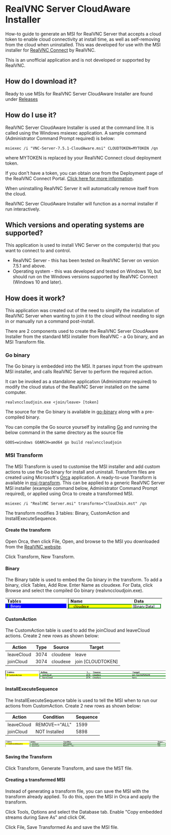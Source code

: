 # RealVNC Server CloudAware Installer
How-to guide to generate an MSI for RealVNC Server that accepts a cloud token to enable cloud connectivity at install time, as well as self-removing from the cloud when uninstalled. This was developed for use with the MSI installer for [RealVNC Connect](https://www.realvnc.com/en/connect/) by RealVNC.

This is an unofficial application and is not developed or supported by RealVNC.

## How do I download it?
Ready to use MSIs for RealVNC Server CloudAware Installer are found under [Releases](https://github.com/jackyaz/RealVNC-Server-CloudAware-Installer/releases)

## How do I use it?
RealVNC Server CloudAware Installer is used at the command line. It is called using the Windows msiexec application. A sample command (Administrator Command Prompt required) is below:
```
msiexec /i "VNC-Server-7.5.1-CloudAware.msi" CLOUDTOKEN=MYTOKEN /qn
```
where MYTOKEN is replaced by your RealVNC Connect cloud deployment token.

If you don't have a token, you can obtain one from the Deployment page of the RealVNC Connect Portal. [Click here for more information](https://help.realvnc.com/hc/en-us/articles/360005474138#generating-a-cloud-connectivity-token-0-0).

When uninstalling RealVNC Server it will automatically remove itself from the cloud.

RealVNC Server CloudAware Installer will function as a normal installer if run interactively.

## Which versions and operating systems are supported?
This application is used to install VNC Server on the computer(s) that you want to connect to and control.
*   RealVNC Server - this has been tested on RealVNC Server on version 7.5.1 and above.
*   Operating system - this was developed and tested on Windows 10, but should run on the Windows versions supported by RealVNC Connect (Windows 10 and later).

## How does it work?
This application was created out of the need to simplify the installation of RealVNC Server when wanting to join it to the cloud without needing to sign in or manually run a command post-install.

There are 2 components used to create the RealVNC Server CloudAware Installer from the standard MSI installer from RealVNC - a Go binary, and an MSI Transform file.

### Go binary
The Go binary is embedded into the MSI. It parses input from the upstream MSI installer, and calls RealVNC Server to perform the required action.

It can be invoked as a standalone application (Administrator required) to modify the cloud status of the RealVNC Server installed on the same computer.
```
realvnccloudjoin.exe <join/leave> [token]
```
The source for the Go binary is available in [go-binary](https://github.com/jackyaz/RealVNC-Server-CloudAware-Installer/blob/master/go-binary) along with a pre-compiled binary.

You can compile the Go source yourself by installing [Go](https://golang.org/doc/install) and running the below command in the same directory as the source file
```
GOOS=windows GOARCH=amd64 go build realvnccloudjoin
```

### MSI Transform
The MSI Transform is used to customise the MSI installer and add custom actions to use the Go binary for install and uninstall. Transform files are created using Microsoft's [Orca](https://docs.microsoft.com/en-us/windows/win32/msi/orca-exe) application. A ready-to-use Transform is available in [msi-transform](https://github.com/jackyaz/RealVNC-Server-CloudAware-Installer/blob/master/msi-transform). This can be applied to a generic RealVNC Server MSI installer (example command below, Administrator Command Prompt required), or applied using Orca to create a transformed MSI.
```
msiexec /i "RealVNC Server.msi" transforms="CloudJoin.mst" /qn
```
The transform modifies 3 tables: Binary, CustomAction and InstallExecuteSequence.

#### Create the transform
Open Orca, then click File, Open, and browse to the MSI you downloaded from the [RealVNC website](https://downloads.realvnc.com/download/file/vnc.files/VNC-Server-Latest-Windows-msi.zip).

Click Transform, New Transform.

#### Binary
The Binary table is used to embed the Go binary in the transform. To add a binary, click Tables, Add Row. Enter Name as cloudexe. For Data, click Browse and select the compiled Go binary (realvnccloudjoin.exe).

![Binary table](https://github.com/jackyaz/RealVNC-Server-CloudAware-Installer/raw/master/msi-transform/screenshots/Binary.png)

#### CustomAction
The CustomAction table is used to add the joinCloud and leaveCloud actions. Create 2 new rows as shown below:

| Action | Type | Source | Target |
| ------ | ---- | ------ | ------ |
| leaveCloud | 3074 | cloudexe | leave |
| joinCloud | 3074 | cloudexe | join \[CLOUDTOKEN\] |

![CustomAction table](https://github.com/jackyaz/RealVNC-Server-CloudAware-Installer/raw/master/msi-transform/screenshots/CustomAction.png)

#### InstallExecuteSequence
The InstallExecuteSequence table is used to tell the MSI when to run our actions from CustomAction. Create 2 new rows as shown below:

| Action | Condition | Sequence |
| ------ | ---- | ------ |
| leaveCloud | REMOVE~="ALL" | 1599 |
| joinCloud | NOT Installed | 5898 |

![InstallExecuteSequence table](https://github.com/jackyaz/RealVNC-Server-CloudAware-Installer/raw/master/msi-transform/screenshots/InstallExecuteSequence.png)

#### Saving the Transform
Click Transform, Generate Transform, and save the MST file.

#### Creating a transformed MSI
Instead of generating a transform file, you can save the MSI with the transform already applied. To do this, open the MSI in Orca and apply the transform.

Click Tools, Options and select the Database tab. Enable "Copy embedded streams during Save As" and click OK.

Click File, Save Transformed As and save the MSI file.
